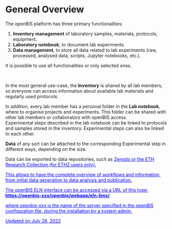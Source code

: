 # General Overview

  
The openBIS platform has three primary functionalities:  
  

1.  **Inventory management** of laboratory samples, materials,
    protocols, equipment.
2.  **Laboratory notebook**, to document lab experiments.
3.  **Data management**, to store all data related to lab experiments
    (raw, processed, analysed data, scripts, Jupyter notebooks, etc.).

  
It is possible to use all functionalities or only selected ones.

 

In the most general use-case, the **Inventory** is shared by all lab
members, so everyone can access information about available lab
materials and regularly used protocols. 

In addition, every lab member has a personal folder in the **Lab
notebook**, where to organise projects and experiments. This folder can
be shared with other lab members or collaborators with openBIS access.  
Experimental steps described in the lab notebook can be linked to
protocols and samples stored in the inventory. Experimental steps can
also be linked to each other.

**Data** of any sort can be attached to the corresponding Experimental
step in different ways, depending on the size.

Data can be exported to data repositories, such as
<a href="https://zenodo.org/" style="color: #0000ff;" target="_blank"
rel="noopener noreferrer">Zenodo or the
<a href="https://www.research-collection.ethz.ch/"
style="color: #0000ff;" target="_blank" rel="noopener noreferrer">ETH
Research Collection (for ETHZ users only).  
  

This allows to have the complete overview of workflows and information,
from initial data generation to data analysis and publication.  
  

The openBIS ELN interface can be accessed via a URL of this type:
**https://openbis-xxx/openbis/webapp/eln-lims/**  
  

where *openbis-xxx* is the name of the server specified in the openBIS
configuration file, during the installation by a system admin.

Updated on July 28, 2022
